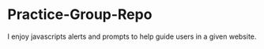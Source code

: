 # Practice-Group-Repo
I enjoy javascripts alerts and prompts to help guide users in a given website.